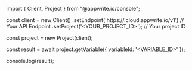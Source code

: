 import { Client, Project } from "@appwrite.io/console";

const client = new Client()
    .setEndpoint('https://<REGION>.cloud.appwrite.io/v1') // Your API Endpoint
    .setProject('<YOUR_PROJECT_ID>'); // Your project ID

const project = new Project(client);

const result = await project.getVariable({
    variableId: '<VARIABLE_ID>'
});

console.log(result);
